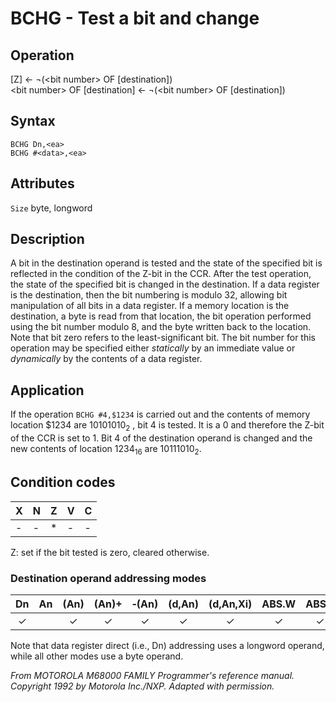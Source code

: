# BCHG - Test a bit and change

## Operation
[Z] ← ¬(\<bit number\> OF [destination])<br/>
\<bit number\> OF [destination] ← ¬(\<bit number\> OF [destination])

## Syntax
```assembly
BCHG Dn,<ea>
BCHG #<data>,<ea>
```

## Attributes
`Size` byte, longword

## Description
A bit in the destination operand is tested and the state of the specified bit is reflected in the condition of the Z-bit in the CCR. After the test operation, the state of the specified bit is changed in the destination. If a data register is the destination, then the bit numbering is modulo 32, allowing bit manipulation of all bits in a data register. If a memory location is the destination, a byte is read from that location, the bit operation performed using the bit number modulo 8, and the byte written back to the location. Note that bit zero refers to the least-significant bit. The bit number for this operation may be specified either *statically* by an immediate value or *dynamically* by the contents of a data register.

## Application
If the operation `BCHG #4,$1234` is carried out and the contents of memory location $1234 are 10101010<sub>2</sub> , bit 4 is tested. It is a 0 and therefore the Z-bit of the CCR is set to 1. Bit 4 of the destination operand is changed and the new contents of location 1234<sub>16</sub> are 10111010<sub>2</sub>.

## Condition codes
|X|N|Z|V|C|
|--|--|--|--|--|
|-|-|*|-|-|

Z: set if the bit tested is zero, cleared otherwise.

### Destination operand addressing modes
|Dn|An|(An)|(An)+|&#x2011;(An)|(d,An)|(d,An,Xi)|ABS.W|ABS.L|(d,PC)|(d,PC,Xn)|imm|
|:-:|:-:|:-:|:-:|:-:|:-:|:-:|:-:|:-:|:-:|:-:|:-:|
|✓||✓|✓|✓|✓|✓|✓|✓||||

Note that data register direct (i.e., Dn) addressing uses a longword operand, while all other modes use a byte operand.

*From MOTOROLA M68000 FAMILY Programmer's reference manual. Copyright 1992 by Motorola Inc./NXP. Adapted with permission.*